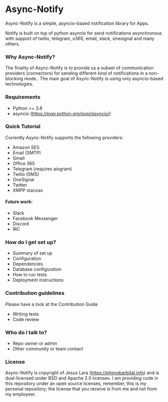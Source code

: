 # Async-Notify #

Async-Notify is a simple, asyncio-based notification library for Apps.

Notify is built on top of python asyncio for send notifications asynchronous with support of twilio, telegram, o365, email, slack, onesignal and many others.

### Why Async-Notify? ###

The finality of Async-Notify is to provide us a subset of communication providers (connectors) for sending different kind of notifications in a non-blocking mode..
The main goal of Async-Notify is using only asyncio-based technologies.

### Requirements ###

* Python >= 3.8
* asyncio (https://pypi.python.org/pypi/asyncio/)

### Quick Tutorial ###

Currently Async-Notify supports the following providers:

* Amazon SES
* Email (SMTP)
* Gmail
* Office 365
* Telegram (requires aiogram)
* Twilio (SMS)
* OneSignal
* Twitter
* XMPP stanzas

#### Future work: ####

* Slack
* Facebook Messenger
* Discord
* IRC

### How do I get set up? ###

* Summary of set up
* Configuration
* Dependencies
* Database configuration
* How to run tests
* Deployment instructions

### Contribution guidelines ###

Please have a look at the Contribution Guide

* Writing tests
* Code review

### Who do I talk to? ###

* Repo owner or admin
* Other community or team contact

### License ###

Async-Notify is copyright of Jesus Lara (https://phenobarbital.info) and is dual-licensed under BSD and Apache 2.0 licenses. I am providing code in this repository under an open source licenses, remember, this is my personal repository; the license that you receive is from me and not from my employeer.
